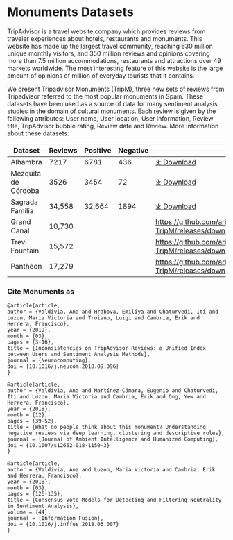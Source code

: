 # Monuments Datasets

TripAdvisor is a travel website company which provides reviews from traveler experiences about hotels, restaurants and monuments. This website has made up the largest
travel community, reaching 630 million unique monthly visitors, and 350 million reviews and opinions covering more than 7.5 million accommodations, restaurants and
attractions over 49 markets worldwide. The most interesting feature of this website is the large amount of opinions of million of everyday tourists that it contains. 

We present Tripadvisor Monuments (TripM), three new sets of reviews from Tripadvisor referred to the most popular monuments in Spain. These datasets have been used as a source of data for many sentiment analysis studies in the domain of cultural monuments. Each review is given by the following attributes: User name, User location, User information, Review title, TripAdvisor bubble rating, Review date and Review. More information about these datasets:

|Dataset|Reviews|Positive|Negative|Download|Cite|
|-|-|-|-|-|-|
|Alhambra|7217|6781|436|[⤓ Download](https://github.com/ari-dasci/OD-TripM/releases/download/tamonumets/Alhambra.csv)|[Citation](#cite-monuments-as)|
|Mezquita de Córdoba|3526|3454|72|[⤓ Download](https://github.com/ari-dasci/OD-TripM/releases/download/tamonumets/MezquitaCordoba.csv)|[Citation](#cite-monuments-as)|
|Sagrada Familia|34,558|32,664|1894|[⤓ Download](https://github.com/ari-dasci/OD-TripM/releases/download/tamonumets/SagradaFamilia.csv)|[Citation](#cite-monuments-as)|
|Grand Canal|10,730|||https://github.com/ari-dasci/OD-TripM/releases/download/tamonumets/GrandCanal.csv|[Citation](#cite-monuments-as)|
|Trevi Fountain|15,572|||https://github.com/ari-dasci/OD-TripM/releases/download/tamonumets/Trevi_Fountain.csv|[Citation](#cite-monuments-as)|
|Pantheon|17,279|||https://github.com/ari-dasci/OD-TripM/releases/download/tamonumets/Pantheon.csv|[Citation](#cite-monuments-as)|






### Cite Monuments as

```
@article{article,
author = {Valdivia, Ana and Hrabova, Emiliya and Chaturvedi, Iti and Luzon, Maria Victoria and Troiano, Luigi and Cambria, Erik and Herrera, Francisco},
year = {2019},
month = {03},
pages = {3-16},
title = {Inconsistencies on TripAdvisor Reviews: a Unified Index between Users and Sentiment Analysis Methods},
journal = {Neurocomputing},
doi = {10.1016/j.neucom.2018.09.096}
}

@article{article,
author = {Valdivia, Ana and Martínez-Cámara, Eugenio and Chaturvedi, Iti and Luzon, Maria Victoria and Cambria, Erik and Ong, Yew and Herrera, Francisco},
year = {2018},
month = {12},
pages = {39-52},
title = {What do people think about this monument? Understanding negative reviews via deep learning, clustering and descriptive rules},
journal = {Journal of Ambient Intelligence and Humanized Computing},
doi = {10.1007/s12652-018-1150-3}
}

@article{article,
author = {Valdivia, Ana and Luzon, Maria Victoria and Cambria, Erik and Herrera, Francisco},
year = {2018},
month = {03},
pages = {126-135},
title = {Consensus Vote Models for Detecting and Filtering Neutrality in Sentiment Analysis},
volume = {44},
journal = {Information Fusion},
doi = {10.1016/j.inffus.2018.03.007}
}
